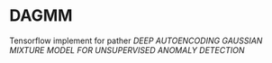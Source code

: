 # DAGMM

Tensorflow implement for pather *DEEP AUTOENCODING GAUSSIAN MIXTURE MODEL FOR UNSUPERVISED ANOMALY DETECTION*


